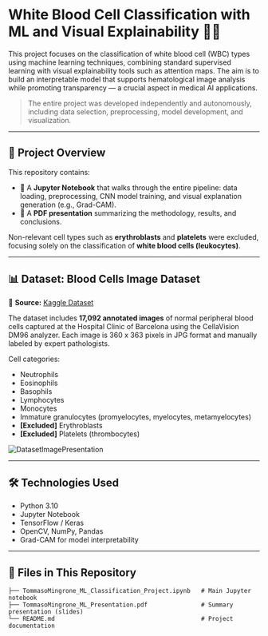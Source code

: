 # White Blood Cell Classification with ML and Visual Explainability 🧬🔬

This project focuses on the classification of white blood cell (WBC) types using machine learning techniques, combining standard supervised learning with visual explainability tools such as attention maps. The aim is to build an interpretable model that supports hematological image analysis while promoting transparency — a crucial aspect in medical AI applications.

> The entire project was developed independently and autonomously, including data selection, preprocessing, model development, and visualization.

---

## 🧾 Project Overview

This repository contains:
- 🧠 A **Jupyter Notebook** that walks through the entire pipeline: data loading, preprocessing, CNN model training, and visual explanation generation (e.g., Grad-CAM).
- 📄 A **PDF presentation** summarizing the methodology, results, and conclusions.

Non-relevant cell types such as **erythroblasts** and **platelets** were excluded, focusing solely on the classification of **white blood cells (leukocytes)**.

---

## 📊 Dataset: Blood Cells Image Dataset

📎 **Source:** [Kaggle Dataset](https://www.kaggle.com/datasets/unclesamulus/blood-cells-image-dataset)

The dataset includes **17,092 annotated images** of normal peripheral blood cells captured at the Hospital Clinic of Barcelona using the CellaVision DM96 analyzer. Each image is 360 x 363 pixels in JPG format and manually labeled by expert pathologists.

Cell categories:
- Neutrophils
- Eosinophils
- Basophils
- Lymphocytes
- Monocytes
- Immature granulocytes (promyelocytes, myelocytes, metamyelocytes)
- **[Excluded]** Erythroblasts
- **[Excluded]** Platelets (thrombocytes)

![DatasetImagePresentation](https://storage.googleapis.com/kaggle-datasets-images/2277635/3865189/405d3eefedd5bbc96b9a918d7295f749/dataset-cover.jpg?t=2022-06-27-06-23-38)

---

## 🛠️ Technologies Used

- Python 3.10
- Jupyter Notebook
- TensorFlow / Keras
- OpenCV, NumPy, Pandas
- Grad-CAM for model interpretability

---

## 📁 Files in This Repository

```plaintext
├── TommasoMingrone_ML_Classification_Project.ipynb   # Main Jupyter notebook
├── TommasoMingrone_ML_Presentation.pdf               # Summary presentation (slides)
└── README.md                                         # Project documentation
